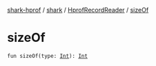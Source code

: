 [shark-hprof](../../index.md) / [shark](../index.md) / [HprofRecordReader](index.md) / [sizeOf](./size-of.md)

# sizeOf

`fun sizeOf(type: `[`Int`](https://kotlinlang.org/api/latest/jvm/stdlib/kotlin/-int/index.html)`): `[`Int`](https://kotlinlang.org/api/latest/jvm/stdlib/kotlin/-int/index.html)